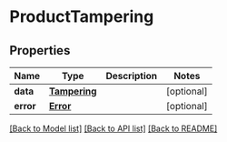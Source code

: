 # ProductTampering

## Properties
Name | Type | Description | Notes
------------ | ------------- | ------------- | -------------
**data** | [**Tampering**](Tampering.md) |  | [optional] 
**error** | [**Error**](Error.md) |  | [optional] 

[[Back to Model list]](../README.md#documentation-for-models) [[Back to API list]](../README.md#documentation-for-api-endpoints) [[Back to README]](../README.md)


